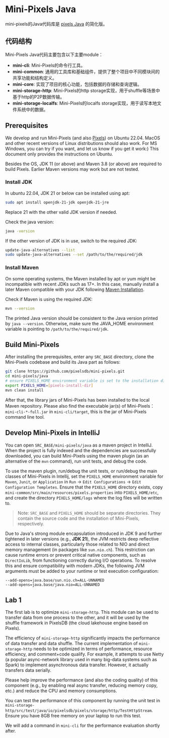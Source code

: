 # Mini-Pixels Java

mini-pixels的Java代码库是 [pixels Java](https://github.com/pixelsdb/pixels) 的简化版。

## 代码结构

Mini-Pixels Java代码主要包含以下主要module：

- **mini-cli**: Mini-Pixels的命令行工具。
- **mini-common**: 通用的工具库和基础组件，提供了整个项目中不同模块间的共享功能和结构定义。
- **mini-core**: 实现了项目的核心功能，包括数据的存储和查询逻辑。
- **mini-storage-http**: Mini-Pixels的http storage实现，用于shuffle等场景中基于http的P2P数据传输。
- **mini-storage-localfs**: Mini-Pixels的localfs storage实现，用于读写本地文件系统中的数据。

## Prerequisites

We develop and run Mini-Pixels (and also [Pixels](https://github.com/pixelsdb/pixels)) on Ubuntu 22.04. MacOS and other recent versions of Linux distributions should also work.
For MS Windows, you can try if you want, and let us know if you get it work:)
This document only provides the instructions on Ubuntu.

Besides the OS, JDK 11 (or above) and Maven 3.8 (or above) are required to build Pixels. Earlier Maven versions may work but are not tested.

### Install JDK

In ubuntu 22.04, JDK 21 or below can be installed using apt:
```bash
sudo apt install openjdk-21-jdk openjdk-21-jre
```
Replace 21 with the other valid JDK version if needed.

Check the java version:
```bash
java -version
```
If the other version of JDK is in use, switch to the required JDK:
```bash
update-java-alternatives --list
sudo update-java-alternatives --set /path/to/the/required/jdk
```

### Install Maven
On some operating systems, the Maven installed by apt or yum might be incompatible with recent JDKs such as 17+. 
In this case, manually install a later Maven compatible with your JDK following [Maven Installation](https://maven.apache.org/install.html).

Check if Maven is using the required JDK:
```bash
mvn --version
```
The printed Java version should be consistent to the Java version printed by `java --version`.
Otherwise, make sure the JAVA_HOME environment variable is pointing to `/path/to/the/required/jdk`.

## Build Mini-Pixels

After installing the prerequisites, enter any `SRC_BASE` directory, clone the Mini-Pixels codebase and build its Java part as follows:
```bash
git clone https://github.com/pixelsdb/mini-pixels.git
cd mini-pixels/java
# ensure PIXELS_HOME environment variable is set to the installation directory of Mini-Pixels (not SRC_BASE).
export PIXELS_HOME=[pixels-install-dir]
mvn clean install
```

After that, the library jars of Mini-Pixels has been installed to the local Maven repository.
Please also find the executable jar(s) of Mini-Pixels：
`mini-cli-*-full.jar` in `mini-cli/target`, this is the jar of Mini-Pixels command line tool.

## Develop Mini-Pixels in IntelliJ

You can open `SRC_BASE/mini-pixels/java` as a maven project in IntelliJ.
When the project is fully indexed and the dependencies are successfully downloaded,
you can build Mini-Pixels using the maven plugin (as an alternative of the `mvn` command), run unit tests, and debug the code.

To use the maven plugin, run/debug the unit tests, or run/debug the main classes of Mini-Pixels in Intellij, set the `PIXELS_HOME` environment
variable for `Maven`, `Junit`, or `Application` in `Run` -> `Edit Configurations` -> `Edit Configuration Templetes`.
Ensure that the `PIXELS_HOME` directory exists, copy `mini-common/src/main/resources/pixels.properties` into `PIXELS_HOME/etc`,
and create the directory `PIXELS_HOME/logs` where the log files will be written to.

> Note: `SRC_BASE` and `PIXELS_HOME` should be separate directories. They contain the source code and the installation of Mini-Pixels, respectively.

Due to Java's strong module encapsulation introduced in JDK 9 and further tightened in later versions (e.g., **JDK 21**), 
the JVM restricts deep reflective access to internal classes, particularly those related to NIO and direct memory management (in packages like `sun.nio.ch`). 
This restriction can cause runtime errors or prevent critical native components, such as `DirectIoLib`, from functioning correctly during I/O operations. 
To resolve this and ensure compatibility with modern JDKs, the following JVM arguments must be added to your runtime or test execution configuration:

```
--add-opens=java.base/sun.nio.ch=ALL-UNNAMED
--add-opens=java.base/java.nio=ALL-UNNAMED
```

## Lab 1

The first lab is to optimize `mini-storage-http`. This module can be used to transfer data from one process to the other, and it will be used by the
shuffle framework in PixelsDB (the cloud lakehouse engine based on Pixels).

The efficiency of `mini-storage-http` significantly impacts the performance of data transfer and data shuffle.
The current implementation of `mini-storage-http` needs to be optimized in terms of performance, resource efficiency, and comment+code qualify.
For example, it attempts to use Netty (a popular async-network library used in many big-data systems such as Spark) to implement asynchronous data transfer.
However, it actually transfers data serially.

Please help improve the performance (and also the coding quality) of this component (e.g., by enabling real async transfer, reducing memory copy, etc.) and reduce the CPU and memory consumptions.

You can test the performance of this component by running the unit test in `mini-storage-http/src/test/java/io/pixelsdb/pixels/storage/http/TestHttpStream`.
Ensure you have 8GB free memory on your laptop to run this test.

We will add a command in `mini-cli` for the performance evaluation shortly after.